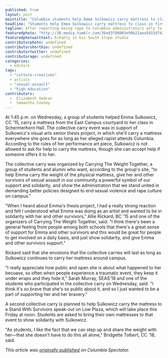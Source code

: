 ```yaml
---
published: true
layout: post
maintitle: "Columbia students help Emma Sulkowicz carry mattress to class - {Young}ist"
headline: "Students help Emma Sulkowicz carry mattress to class in first collective carry"
tagline: After reporting being rape to Columbia administrators only to be met with inaction, Emma Sulowicz has been carrying her mattress around campus in an act of activism and performance art until her rapist is held accountable.
featuredphoto: "http://38.media.tumblr.com/36ed3f98003e99b21aea5915d742fdc4/tumblr_nbt1rn7Akh1rq2ndso1_1280.png"
featuredphotoalttext: Echahly in his South Slope studio
contributorphoto: undefined
contributorshortbio: undefined
contributortwitter: undefined
contributorage: undefined
categories: 
  - editors
tags: 
  - "culture-creatives"
  - artists
  - "sexual-assault"
  - "high-education"
contributors:
  -  Elizabeth Sedran 
  -  Samantha Cooney
---
```

At 1:45 p.m. on Wednesday, a group of students helped Emma Sulkowicz, CC '15, carry a mattress from the East Campus courtyard to her class in Schermerhorn Hall. The collective carry event was in support of Sulkowicz's visual arts senior thesis project, in which she'll carry a mattress everywhere she goes for as long as her alleged rapist attends Columbia. According to the rules of her performance art piece, Sulkowicz is not allowed to ask for help to carry the mattress, though she can accept help if someone offers it to her.

The collective carry was organized by Carrying The Weight Together, a group of students and alumni who want, according to the group's site, "to help Emma carry the weight of the physical mattress, give her and other survivors of sexual assault in our community a powerful symbol of our support and solidarity, and show the administration that we stand united in demanding better policies designed to end sexual violence and rape culture on campus."

"When I heard about Emma's thesis project, I had a really strong reaction and felt I understood what Emma was doing as an artist and wanted to be in solidarity with her and other survivors," Allie Rickard, BC '15 and one of the organizers of Carrying The Weight Together, said. "I think there's been a general feeling from people among both schools that there's a great sense of support for Emma and other survivors and this would be great for people to get involved on a daily basis, and just show solidarity, and give Emma and other survivors support." 

Rickard said that she envisions that the collective carries will last as long as Sulkowicz continues to carry her mattress around campus.

"I really appreciate how public and open she is about what happened to her becuase, so often when people experience a traumatic event, they keep it under wraps and they hide it," Sarah Murray, SEAS'18 and one of the students who participated in the collective carry on Wednesday, said. "I think it's so brave that she's so public about it, and so I just wanted to be a part of supporting her and her bravery." 

A second collective carry is planned to help Sulkowicz carry the mattress to a Stand With Survivors speak-out on Low Plaza, which will take place this Friday at noon. Students are asked to bring their own mattresses to that event to show solidarity with Sulkowicz.

"As students, I like the fact that we can step up and share the weight with her—that she doesn't have to do this all alone," Bridgette Tolbert, CC '18, said.

_This article was [originally published](http://columbiaspectator.com/spectrum/2014/09/10/students-help-emma-sulkowicz-carry-mattress-class-first-collective-carry) on Columbia Spectator._
